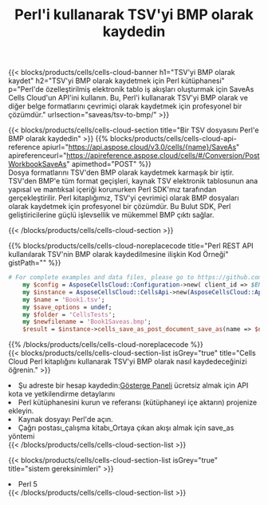 ﻿---
title:  Perl'i kullanarak TSV'yi BMP olarak kaydedin
description:  TSV formatındaki dosyayı BMP formatındaki dosya olarak kaydetmek için Perl için Aspose.Cells Cloud SDK'yı kullanma.
kwords: Excel, Save TSV as BMP, REST, Perl
howto: How to save TSV as BMP using Aspose.Cells Cloud Perl library.
---
{{< blocks/products/cells/cells-cloud-banner h1="TSV\'yi BMP olarak kaydet" h2="TSV\'yi BMP olarak kaydetmek için Perl kütüphanesi" p="Perl\'de özelleştirilmiş elektronik tablo iş akışları oluşturmak için SaveAs Cells Cloud\'un API\'ini kullanın. Bu, Perl\'i kullanarak TSV\'yi BMP olarak ve diğer belge formatlarını çevrimiçi olarak kaydetmek için profesyonel bir çözümdür." urlsection="saveas/tsv-to-bmp/" >}}

{{< blocks/products/cells/cells-cloud-section title="Bir TSV dosyasını Perl\'e BMP olarak kaydedin" >}}
{{% blocks/products/cells/cells-cloud-api-reference apiurl="https://api.aspose.cloud/v3.0/cells/{name}/SaveAs" apireferenceurl="https://apireference.aspose.cloud/cells/#/Conversion/PostWorkbookSaveAs" apimethod="POST" %}}
<br/>
Dosya formatlarını TSV'den BMP olarak kaydetmek karmaşık bir iştir. TSV'den BMP'e tüm format geçişleri, kaynak TSV elektronik tablosunun ana yapısal ve mantıksal içeriği korunurken Perl SDK'mız tarafından gerçekleştirilir. Perl kitaplığımız, TSV'yi çevrimiçi olarak BMP dosyaları olarak kaydetmek için profesyonel bir çözümdür. Bu Bulut SDK, Perl geliştiricilerine güçlü işlevsellik ve mükemmel BMP çıktı sağlar.

{{< /blocks/products/cells/cells-cloud-section >}}

{{% blocks/products/cells/cells-cloud-noreplacecode title="Perl REST API kullanılarak TSV\'nin BMP olarak kaydedilmesine ilişkin Kod Örneği" gistPath="" %}}
  
```perl
# For complete examples and data files, please go to https://github.com/aspose-cells-cloud/aspose-cells-cloud-perl/
    my $config = AsposeCellsCloud::Configuration->new( client_id => $ENV{'ProductClientId'}, client_secret => $ENV{'ProductClientSecret'});
    my $instance = AsposeCellsCloud::CellsApi->new(AsposeCellsCloud::ApiClient->new( $config));
    my $name = 'Book1.tsv';
    my $save_options = undef;
    my $folder = 'CellsTests';
    my $newfilename = 'Book1Saveas.bmp';
    $result = $instance->cells_save_as_post_document_save_as(name => $name,save_options => $save_options, newfilename => $newfilename, folder => $folder);
```
  
{{% /blocks/products/cells/cells-cloud-noreplacecode %}}
<br/>
{{< blocks/products/cells/cells-cloud-section-list isGrey="true" title="Cells Cloud Perl kitaplığını kullanarak TSV\'yi BMP olarak nasıl kaydedeceğinizi öğrenin." >}}
<li> Şu adreste bir hesap kaydedin:<a href="https://dashboard.aspose.cloud/">Gösterge Paneli</a> ücretsiz almak için API kota ve yetkilendirme detaylarını</li>
<li>Perl kütüphanesini kurun ve referansı (kütüphaneyi içe aktarın) projenize ekleyin.</li>
<li>Kaynak dosyayı Perl'de açın.</li>
<li>Çağrı postası_çalışma kitabı_Ortaya çıkan akışı almak için save_as yöntemi</li>
{{< /blocks/products/cells/cells-cloud-section-list >}}

{{< blocks/products/cells/cells-cloud-section-list isGrey="true" title="sistem gereksinimleri" >}}
<li>Perl 5</li>
{{< /blocks/products/cells/cells-cloud-section-list >}}
